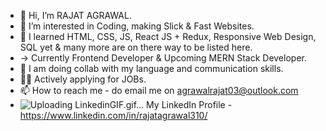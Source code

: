 - 👋 Hi, I’m RAJAT AGRAWAL.
- 👀 I’m interested in Coding, making Slick & Fast Websites.
- 🌱 I learned HTML, CSS, JS, React JS + Redux, Responsive Web Design, SQL yet & many more are on there way to be listed here.
- -> Currently Frontend Developer & Upcoming MERN Stack Developer.
- 💞️ I am doing collab with my language and communication skills.
- 🧑‍💻 Actively applying for JOBs.
- 📫 How to reach me - do email me on agrawalrajat03@outlook.com
- ![Uploading LinkedinGIF.gif…]() My LinkedIn Profile - https://www.linkedin.com/in/rajatagrawal310/



<!---
agrawalrajat310/agrawalrajat310 is a ✨ special ✨ repository because its `README.md` (this file) appears on your GitHub profile.
You can click the Preview link to take a look at your changes.
--->
